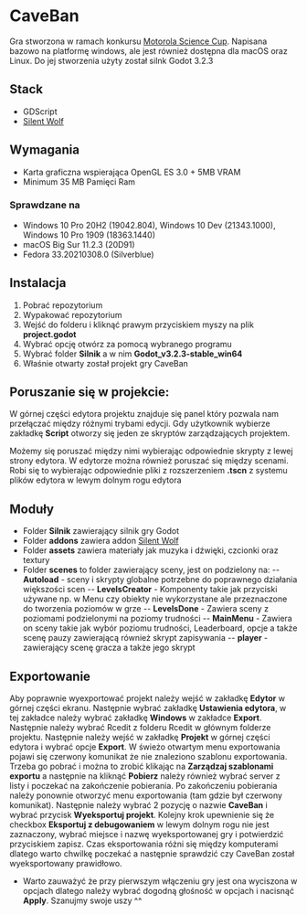 
# CaveBan

Gra stworzona w ramach konkursu [Motorola Science Cup](https://science-cup.pl/). Napisana bazowo na platformę windows, ale jest również dostępna dla macOS oraz Linux. Do jej stworzenia użyty został silnk Godot 3.2.3

## Stack
- GDScript
- [Silent Wolf](https://silentwolf.com/)

## Wymagania

- Karta graficzna wspierająca OpenGL ES 3.0 + 5MB VRAM
- Minimum 35 MB Pamięci Ram



### Sprawdzane na

- Windows 10 Pro 20H2 (19042.804), Windows 10 Dev (21343.1000), Windows 10 Pro 1909 (18363.1440)
- macOS Big Sur 11.2.3 (20D91)
- Fedora 33.20210308.0 (Silverblue)

## Instalacja
1. Pobrać repozytorium
2. Wypakować repozytorium
3. Wejść do folderu i kliknąć prawym przyciskiem myszy na plik **project.godot**
4. Wybrać opcję otwórz za pomocą wybranego programu
5. Wybrać folder **Silnik** a w nim **Godot_v3.2.3-stable_win64**
6. Właśnie otwarty został projekt gry CaveBan

## Poruszanie się w projekcie:
W górnej części edytora projektu znajduje się panel który pozwala nam przełączać między różnymi trybami edycji. Gdy użytkownik wybierze zakładkę **Script** otworzy się jeden ze skryptów zarządzających projektem. 

Możemy się poruszać między nimi wybierając odpowiednie skrypty z lewej strony edytora. W edytorze można również poruszać się między scenami. Robi się to wybierając odpowiednie pliki z rozszerzeniem **.tscn** z systemu plików edytora w lewym dolnym rogu edytora


## Moduły  
- Folder **Silnik** zawierający silnik gry Godot 
- Folder **addons** zawiera addon [Silent Wolf](https://silentwolf.com) 
- Folder **assets** zawiera materiały jak muzyka i dźwięki, czcionki oraz textury 
-  Folder **scenes** to folder zawierający sceny, jest on podzielony na: 
--  **Autoload** - sceny i skrypty globalne potrzebne do poprawnego działania większości scen 
--  **LevelsCreator** - Komponenty takie jak przyciski używane np. w Menu czy obiekty nie wykorzystane ale przeznaczone do tworzenia poziomów w grze 
--  **LevelsDone** - Zawiera sceny z poziomami podzielonymi na poziomy trudności 
--  **MainMenu** - Zawiera on sceny takie jak wybór poziomu trudności, Leaderboard, opcje a także scenę pauzy zawierającą również skrypt zapisywania
--  **player** - zawierający scenę gracza a także jego skrypt

## Exportowanie
Aby poprawnie wyexportować projekt należy wejść w zakładkę **Edytor** w górnej części ekranu. Następnie wybrać zakładkę **Ustawienia edytora**, w tej zakładce należy wybrać zakładkę **Windows** w zakładce **Export**. Następnie należy wybrać Rcedit z folderu Rcedit w głównym folderze projektu. Następnie należy wejść w zakładkę **Projekt** w górnej części edytora i wybrać opcje **Export**.
W świeżo otwartym menu exportowania pojawi się czerwony komunikat że nie znaleziono szablonu exportowania. Trzeba go pobrać i można to zrobić klikając na **Zarządzaj szablonami exportu** a następnie na kliknąć **Pobierz** należy również wybrać server z listy i poczekać na zakończenie pobierania. Po zakończeniu pobierania należy ponownie otworzyć menu exportowania (tam gdzie był czerwony komunikat). Następnie należy wybrać 2 pozycję o nazwie **CaveBan** i wybrać przycisk  **Wyeksportuj projekt**. Kolejny krok upewnienie się że checkbox **Eksportuj z debugowaniem** w lewym dolnym rogu nie jest zaznaczony, wybrać miejsce i nazwę wyeksportowanej gry i potwierdzić przyciskiem zapisz. Czas eksportowania różni się między komputerami dlatego warto chwilkę poczekać a następnie sprawdzić czy CaveBan został wyeksportowany prawidłowo.
- Warto zauważyć że przy pierwszym włączeniu gry jest ona wyciszona w opcjach dlatego należy wybrać dogodną głośność w opcjach i nacisnąć **Apply**. Szanujmy swoje uszy ^^